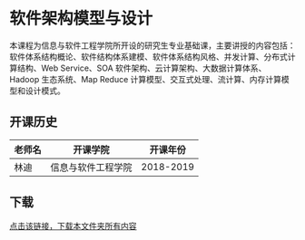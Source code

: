 # 软件架构模型与设计

本课程为信息与软件工程学院所开设的研究生专业基础课，主要讲授的内容包括：软件体系结构概论、软件结构体系建模、软件体系结构风格、并发计算、分布式计算结构、Web Service、SOA 软件架构、云计算架构、大数据计算体系、Hadoop 生态系统、Map Reduce 计算模型、交互式处理、流计算、内存计算模型和设计模式。

## 开课历史

老师名|开课学院|开课年份
---|---|---
林迪|信息与软件工程学院|2018-2019

## 下载

[点击该链接，下载本文件夹所有内容](https://xovee.github.io/gitzip/?https://github.com/UESTC-Course/uestc-course/tree/master/课程目录/软件架构模型与设计)

